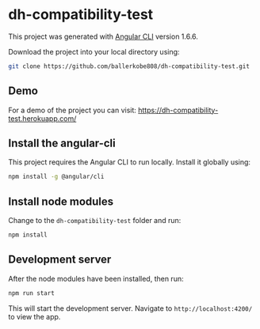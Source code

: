 # dh-compatibility-test

This project was generated with [Angular CLI](https://github.com/angular/angular-cli) version 1.6.6.

Download the project into your local directory using:


```bash
git clone https://github.com/ballerkobe808/dh-compatibility-test.git
```


## Demo

For a demo of the project you can visit: https://dh-compatibility-test.herokuapp.com/




## Install the angular-cli

This project requires the Angular CLI to run locally. Install it globally using:

```bash
npm install -g @angular/cli
```


## Install node modules

Change to the `dh-compatibility-test` folder and run:

```bash
npm install 
```


## Development server

After the node modules have been installed, then run:

```bash
npm run start
```

This will start the development server. Navigate to `http://localhost:4200/` to view the app.




